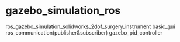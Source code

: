 # gazebo_simulation_ros
ros_gazebo_simulation_solidworks_2dof_surgery_instrument
basic_gui
ros_communication(publisher&subscriber)
gazebo_pid_controller
